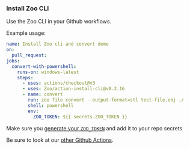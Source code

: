 ### Install Zoo CLI

Use the Zoo CLI in your Github workflows.

Example usage:
```yml
name: Install Zoo cli and convert demo
on:
  pull_request:
jobs:
  convert-with-powershell:
    runs-on: windows-latest
    steps:
      - uses: actions/checkout@v3
      - uses: Zoo/action-install-cli@v0.2.16
      - name: convert
        run: zoo file convert --output-format=stl test-file.obj ./
        shell: powershell
        env: 
          ZOO_TOKEN: ${{ secrets.ZOO_TOKEN }}
```

Make sure you [generate your `ZOO_TOKEN`](https://zoo.io/account) and add it to your repo secrets

Be sure to look at our [other Github Actions](https://github.com/marketplace?type=actions&query=zoo+).
